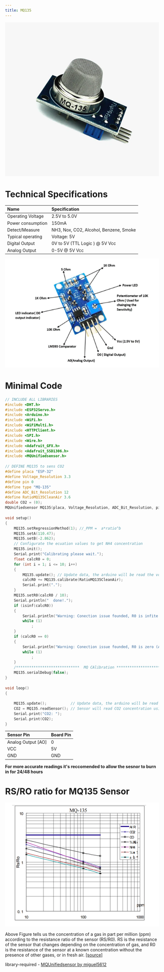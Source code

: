 ```yaml
---
title: MQ135
---
```


[![MQ135 Gas Sensor](images/MQ135.webp)](images/MQ135.webp)

# Technical Specifications
| Name | Specification |
| :-- | :-- |
| Operating Voltage | 2.5V to 5.0V |
| Power consumption | 150mA |
| Detect/Measure | NH3, Nox, CO2, Alcohol, Benzene, Smoke |
| Typical operating | Voltage: 5V |
| Digital Output | 0V to 5V (TTL Logic ) @ 5V Vcc |
| Analog Output | 0-5V @ 5V Vcc |

[![MQ135 Pinout](images/MQ135-Pinout.webp)](images/MQ135-Pinout.webp)

# Minimal Code

```cpp
// INCLUDE ALL LIBRARIES
#include <DHT.h>
#include <ESP32Servo.h>
#include <Arduino.h>
#include <WiFi.h>
#include <WiFiMulti.h>
#include <HTTPClient.h>
#include <SPI.h>
#include <Wire.h>
#include <Adafruit_GFX.h>
#include <Adafruit_SSD1306.h>
#include <MQUnifiedsensor.h>

// DEFINE MQ135 to sens CO2
#define placa "ESP-32"
#define Voltage_Resolution 3.3
#define pin 0
#define type "MQ-135"
#define ADC_Bit_Resolution 12
#define RatioMQ135CleanAir 3.6
double CO2 = (0);
MQUnifiedsensor MQ135(placa, Voltage_Resolution, ADC_Bit_Resolution, pin, type);

void setup()
{
    MQ135.setRegressionMethod(1); //_PPM =  a*ratio^b
    MQ135.setA(110.47);
    MQ135.setB(-2.862);
    // Configurate the ecuation values to get NH4 concentration
    MQ135.init();
    Serial.print("Calibrating please wait.");
    float calcR0 = 0;
    for (int i = 1; i <= 10; i++)
    {
        MQ135.update(); // Update data, the arduino will be read the voltage on the analog pin
        calcR0 += MQ135.calibrate(RatioMQ135CleanAir);
        Serial.print(".");
    }
    MQ135.setR0(calcR0 / 10);
    Serial.println("  done!.");
    if (isinf(calcR0))
    {
        Serial.println("Warning: Conection issue founded, R0 is infite (Open circuit detected) please check your wiring and supply");
        while (1)
            ;
    }
    if (calcR0 == 0)
    {
        Serial.println("Warning: Conection issue founded, R0 is zero (Analog pin with short circuit to ground) please check your wiring and supply");
        while (1)
            ;
    }
    /*****************************  MQ CAlibration **************************/
    MQ135.serialDebug(false);
}

void loop()
{

    MQ135.update();           // Update data, the arduino will be read the voltage on the analog pin
    CO2 = MQ135.readSensor(); // Sensor will read CO2 concentration using the model and a and b values setted before or in the setup
    Serial.print("CO2: ");
    Serial.print(CO2);
}

```

| Sensor Pin  | Board Pin  |
| :-- | :-- |
| Analog Output [AO] | 0  |
|  VCC | 5V |
| GND | GND |

<!-- ADD TIP CARD -->
**For more accurate readings it's reccomended to allow the sesnor to burn in for 24/48 hours**

# RS/RO ratio for MQ135 Sensor
[![RS/RO Ratio](images/MQ135-measure-gas-PPM.png)](images/MQ135-measure-gas-PPM.png)

<!-- ADD TIP CARD -->
Above Figure tells us the concentration of a gas in part per million (ppm) according to the resistance ratio of the sensor (RS/R0). RS is the resistance of the sensor that changes depending on the concentration of gas, and R0 is the resistance of the sensor at a known concentration without the presence of other gases, or in fresh air. [[source]](https://jayconsystems.com/blog/understanding-a-gas-sensor#:~:text=RS%20is%20the%20resistance%20of,Law%3A%20V%20%3D%20I%20x%20R)

<!-- NOTE CARD -->

library-required - [MQUnifiedsensor by miguel5612]()